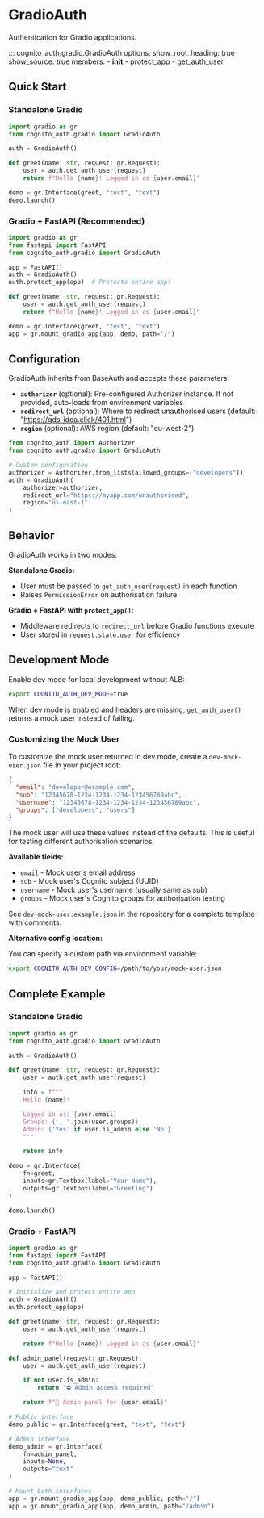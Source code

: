 # GradioAuth

Authentication for Gradio applications.

::: cognito_auth.gradio.GradioAuth
    options:
      show_root_heading: true
      show_source: true
      members:
        - __init__
        - protect_app
        - get_auth_user

## Quick Start

### Standalone Gradio

```python
import gradio as gr
from cognito_auth.gradio import GradioAuth

auth = GradioAuth()

def greet(name: str, request: gr.Request):
    user = auth.get_auth_user(request)
    return f"Hello {name}! Logged in as {user.email}"

demo = gr.Interface(greet, "text", "text")
demo.launch()
```

### Gradio + FastAPI (Recommended)

```python
import gradio as gr
from fastapi import FastAPI
from cognito_auth.gradio import GradioAuth

app = FastAPI()
auth = GradioAuth()
auth.protect_app(app)  # Protects entire app!

def greet(name: str, request: gr.Request):
    user = auth.get_auth_user(request)
    return f"Hello {name}! Logged in as {user.email}"

demo = gr.Interface(greet, "text", "text")
app = gr.mount_gradio_app(app, demo, path="/")
```

## Configuration

GradioAuth inherits from BaseAuth and accepts these parameters:

- **`authorizer`** (optional): Pre-configured Authorizer instance. If not provided, auto-loads from environment variables
- **`redirect_url`** (optional): Where to redirect unauthorised users (default: "https://gds-idea.click/401.html")
- **`region`** (optional): AWS region (default: "eu-west-2")

```python
from cognito_auth import Authorizer
from cognito_auth.gradio import GradioAuth

# Custom configuration
authorizer = Authorizer.from_lists(allowed_groups=["developers"])
auth = GradioAuth(
    authorizer=authorizer,
    redirect_url="https://myapp.com/unauthorised",
    region="us-east-1"
)
```

## Behavior

GradioAuth works in two modes:

**Standalone Gradio:**
- User must be passed to `get_auth_user(request)` in each function
- Raises `PermissionError` on authorisation failure

**Gradio + FastAPI with `protect_app()`:**
- Middleware redirects to `redirect_url` before Gradio functions execute
- User stored in `request.state.user` for efficiency

## Development Mode

Enable dev mode for local development without ALB:

```bash
export COGNITO_AUTH_DEV_MODE=true
```

When dev mode is enabled and headers are missing, `get_auth_user()` returns a mock user instead of failing.

### Customizing the Mock User

To customize the mock user returned in dev mode, create a `dev-mock-user.json` file in your project root:

```json
{
  "email": "developer@example.com",
  "sub": "12345678-1234-1234-1234-123456789abc",
  "username": "12345678-1234-1234-1234-123456789abc",
  "groups": ["developers", "users"]
}
```

The mock user will use these values instead of the defaults. This is useful for testing different authorisation scenarios.

**Available fields:**
- `email` - Mock user's email address
- `sub` - Mock user's Cognito subject (UUID)
- `username` - Mock user's username (usually same as sub)
- `groups` - Mock user's Cognito groups for authorisation testing

See `dev-mock-user.example.json` in the repository for a complete template with comments.

**Alternative config location:**

You can specify a custom path via environment variable:

```bash
export COGNITO_AUTH_DEV_CONFIG=/path/to/your/mock-user.json
```

## Complete Example

### Standalone Gradio

```python
import gradio as gr
from cognito_auth.gradio import GradioAuth

auth = GradioAuth()

def greet(name: str, request: gr.Request):
    user = auth.get_auth_user(request)

    info = f"""
    Hello {name}!

    Logged in as: {user.email}
    Groups: {', '.join(user.groups)}
    Admin: {'Yes' if user.is_admin else 'No'}
    """

    return info

demo = gr.Interface(
    fn=greet,
    inputs=gr.Textbox(label="Your Name"),
    outputs=gr.Textbox(label="Greeting")
)

demo.launch()
```

### Gradio + FastAPI

```python
import gradio as gr
from fastapi import FastAPI
from cognito_auth.gradio import GradioAuth

app = FastAPI()

# Initialize and protect entire app
auth = GradioAuth()
auth.protect_app(app)

def greet(name: str, request: gr.Request):
    user = auth.get_auth_user(request)

    return f"Hello {name}! Logged in as {user.email}"

def admin_panel(request: gr.Request):
    user = auth.get_auth_user(request)

    if not user.is_admin:
        return "⛔ Admin access required"

    return f"👑 Admin panel for {user.email}"

# Public interface
demo_public = gr.Interface(greet, "text", "text")

# Admin interface
demo_admin = gr.Interface(
    fn=admin_panel,
    inputs=None,
    outputs="text"
)

# Mount both interfaces
app = gr.mount_gradio_app(app, demo_public, path="/")
app = gr.mount_gradio_app(app, demo_admin, path="/admin")
```
